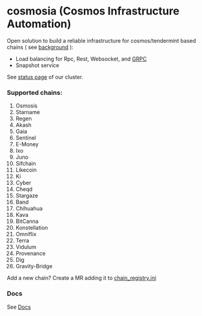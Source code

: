# cosmosia (Cosmos Infrastructure Automation)

Open solution to build a reliable infrastructure for cosmos/tendermint based chains ( see [background](https://github.com/cosmos/chain-registry/issues/214) ):
- Load balancing for Rpc, Rest, Websocket, and [GRPC](docs/grpc.md)
- Snapshot service

See [status page](https://stats.uptimerobot.com/36MEDSX0Jo) of our cluster.

### Supported chains:
1. Osmosis
2. Starname
3. Regen
4. Akash
5. Gaia
6. Sentinel
7. E-Money
8. Ixo
9. Juno
10. Sifchain
11. Likecoin
12. Ki
13. Cyber
14. Cheqd
15. Stargaze
16. Band
17. Chihuahua
18. Kava
19. BitCanna
20. Konstellation
21. Omniflix
22. Terra
23. Vidulum
24. Provenance
25. Dig
26. Gravity-Bridge

Add a new chain? Create a MR adding it to [chain_registry.ini](./data/chain_registry.ini)

### Docs
See [Docs](./docs/)